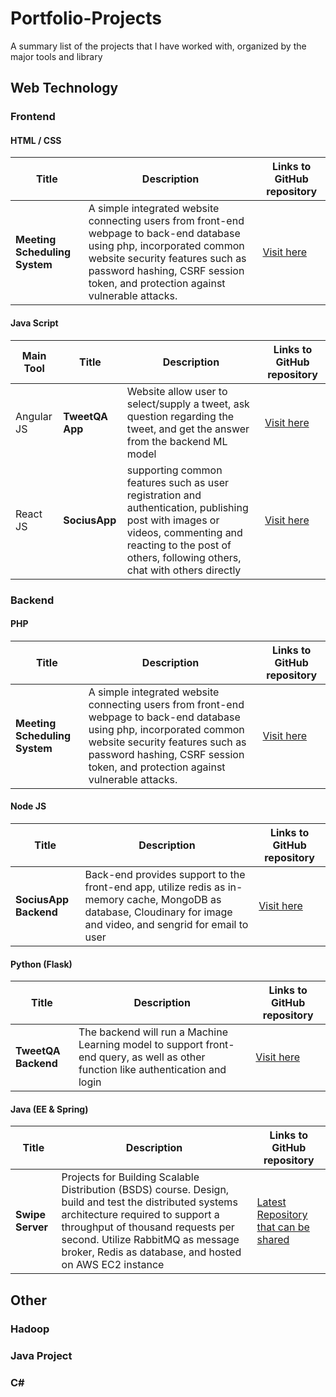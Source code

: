 # Portfolio-Projects
A summary list of the projects that I have worked with, organized by the major tools and library

## Web Technology
### Frontend
#### HTML / CSS
| Title     | Description      | Links to GitHub repository      |
| ----------- | ----------- |----------- |
| **Meeting Scheduling System**| A simple integrated website connecting users from front-end webpage to back-end database using php, incorporated common website security features such as password hashing, CSRF session token, and protection against vulnerable attacks. | [Visit here](https://github.com/sjchin88/MSS_Project)|

#### Java Script
| Main Tool     | Title     | Description      | Links to GitHub repository      |
| ----------- | ----------- |----------- |----------- |
| Angular JS | **TweetQA App** | Website allow user to select/supply a tweet, ask question regarding the tweet, and get the answer from the backend ML model | [Visit here](https://github.com/sweng480-team23/tweetqa-web/tree/main/tqa-web-app)|
| React JS | **SociusApp** | supporting common features such as user registration and authentication, publishing post with images or videos, commenting and reacting to the post of others, following others, chat with others directly  | [Visit here](https://github.com/sjchin88/SociusApp-frontend)|

### Backend 
#### PHP
| Title     | Description      | Links to GitHub repository      |
| ----------- | ----------- |----------- |
| **Meeting Scheduling System**| A simple integrated website connecting users from front-end webpage to back-end database using php, incorporated common website security features such as password hashing, CSRF session token, and protection against vulnerable attacks. | [Visit here](https://github.com/sjchin88/MSS_Project)|

#### Node JS
| Title     | Description      | Links to GitHub repository      |
| ----------- | ----------- |----------- |
| **SociusApp Backend** | Back-end provides support to the front-end app, utilize redis as in-memory cache, MongoDB as database, Cloudinary for image and video, and sengrid for email to user | [Visit here](https://github.com/sjchin88/SociusApp-backend)|

#### Python (Flask)
| Title     | Description      | Links to GitHub repository      |
| ----------- | ----------- |----------- |
| **TweetQA Backend** | The backend will run a Machine Learning model to support front-end query, as well as other function like authentication and login | [Visit here](https://github.com/sjchin88/tweetqa-backend-update)|

#### Java (EE & Spring)
| Title     | Description      | Links to GitHub repository      |
| ----------- | ----------- |----------- |
| **Swipe Server** | Projects for Building Scalable Distribution (BSDS) course. Design, build and test the distributed systems architecture required to support a throughput of thousand requests per second. Utilize RabbitMQ as message broker, Redis as database, and hosted on AWS EC2 instance | [Latest Repository that can be shared](https://github.com/sjchin88/bsds-assignment2)|

## Other
### Hadoop 

### Java Project 

### C#


